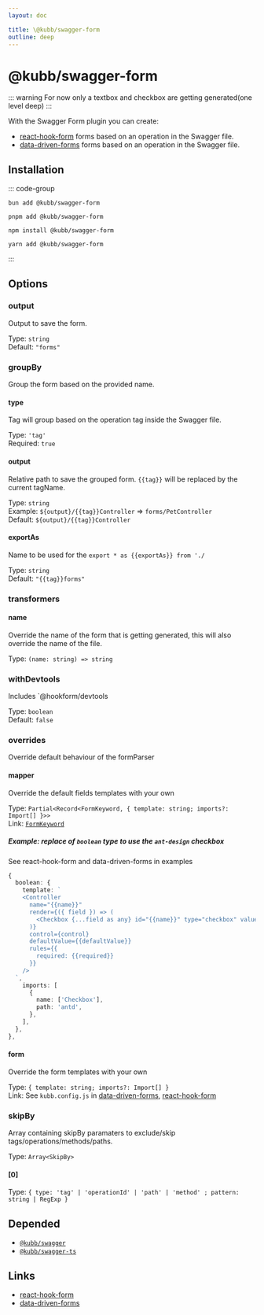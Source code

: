 ```yaml
---
layout: doc

title: \@kubb/swagger-form
outline: deep
---
```

# @kubb/swagger-form <Badge type="warning" text="beta" />

::: warning
For now only a textbox and checkbox are getting generated(one level deep)
:::


With the Swagger Form plugin you can create: 
- [react-hook-form](https://react-hook-form.com) forms based on an operation in the Swagger file.
- [data-driven-forms](https://www.data-driven-forms.org/) forms based on an operation in the Swagger file.

## Installation

::: code-group

```shell [bun]
bun add @kubb/swagger-form
```

```shell [pnpm]
pnpm add @kubb/swagger-form
```

```shell [npm]
npm install @kubb/swagger-form
```

```shell [yarn]
yarn add @kubb/swagger-form
```

:::


## Options


### output
Output to save the form.

Type: `string` <br/>
Default: `"forms"`

### groupBy
Group the form based on the provided name.

#### type
Tag will group based on the operation tag inside the Swagger file.

Type: `'tag'` <br/>
Required: `true`

#### output
Relative path to save the grouped form.
`{{tag}}` will be replaced by the current tagName.

Type: `string` <br/>
Example: `${output}/{{tag}}Controller` => `forms/PetController` <br/>
Default: `${output}/{{tag}}Controller`

#### exportAs
Name to be used for the `export * as {{exportAs}} from './`

Type: `string` <br/>
Default: `"{{tag}}forms"`

### transformers

#### name
Override the name of the form that is getting generated, this will also override the name of the file.

Type: `(name: string) => string` <br/>


### withDevtools <Badge type="danger" text="deprecated" />
Includes `@hookform/devtools

Type: `boolean` <br/>
Default: `false`

### overrides
Override default behaviour of the formParser

#### mapper
Override the default fields templates with your own

Type: `Partial<Record<FormKeyword, { template: string; imports?: Import[] }>>` <br/>
Link: [`FormKeyword`](https://github.com/stijnvanhulle/kubb/blob/main/packages/swagger-form/src/parsers/formParser.ts)

##### Example: replace of `boolean` type to use the `ant-design` checkbox

See react-hook-form and data-driven-forms in examples

```typescript
{
  boolean: {
    template: `
    <Controller
      name="{{name}}"
      render={({ field }) => (
        <Checkbox {...field as any} id="{{name}}" type="checkbox" value={field.value? "checked": undefined} checked={field.value} />
      )}
      control={control}
      defaultValue={{defaultValue}}
      rules={{
        required: {{required}}
      }}
    />
  `,
    imports: [
      {
        name: ['Checkbox'],
        path: 'antd',
      },
    ],
  },
},
```

#### form
Override the form templates with your own

Type: `{ template: string; imports?: Import[] }` <br/>
Link: See `kubb.config.js` in [data-driven-forms](/examples/data-driven-forms),  [react-hook-form](/examples/react-hook-form)

### skipBy
Array containing skipBy paramaters to exclude/skip tags/operations/methods/paths.

Type: `Array<SkipBy>` <br/>

#### [0]
Type: `{ type: 'tag' | 'operationId' | 'path' | 'method' ; pattern: string | RegExp }` <br/>


## Depended

- [`@kubb/swagger`](/plugins/swagger)
- [`@kubb/swagger-ts`](/plugins/swagger-ts)

## Links

- [react-hook-form](https://react-hook-form.com)
- [data-driven-forms](https://www.data-driven-forms.org/)